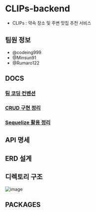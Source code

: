 # CLIPs-backend

- CLIPs : 약속 장소 및 주변 맛집 추천 서비스

## 팀원 정보

- @codeing999
- @Minsun91
- @Rumaro122

## DOCS

### [팀 코딩 컨벤션](./docs/coding_convention.md)

### [CRUD 구현 정리](./docs/crud.md)

### [Sequelize 활용 정리](./docs/sequelize.md)

## API 명세

## ERD 설계

## 디렉토리 구조

![image](https://user-images.githubusercontent.com/109027875/187568132-51222ea7-4a30-49ce-8252-1ff37ce01977.png)

## PACKAGES

```json

```
